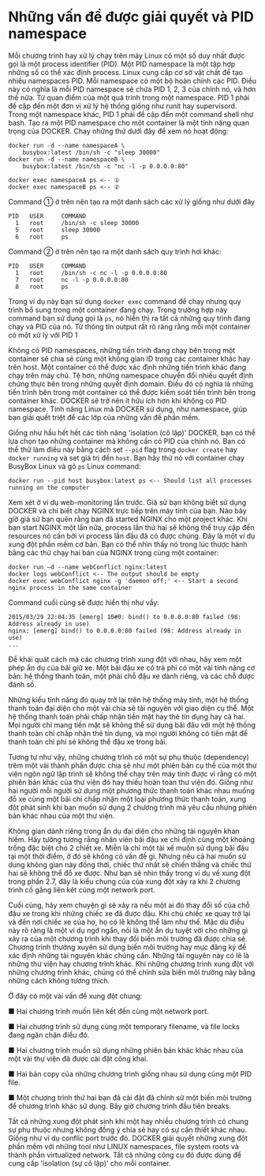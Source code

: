 # Những vấn đề được giải quyết và PID namespace

Mỗi chương trình hay xử lý chạy trên máy Linux có một số duy nhất được gọi là một process identifier (PID). Một PID namespace là một tập hợp những số có thể xác định process. Linux cung cấp cơ sở vật chất để tạo nhiều namespaces PID. Mỗi namespace có một bộ hoàn chỉnh các PID. Điều này có nghĩa là mỗi PID namespace sẽ chứa PID 1, 2, 3 của chính nó, và hơn thế nữa. Từ quan điểm của một quá trình trong một namespace. PID 1 phải đề cập đến một đơn vị xử lý hệ thống giống như runit hay supervisord. Trong một namespace khác, PID 1 phải đề cập đến một command shell như bash. Tạo ra một PID namespace cho một container là một tính năng quan trọng của DOCKER. Chạy những thứ dưới đây để xem nó hoạt động:

```
docker run -d --name namespaceA \
    busybox:latest /bin/sh -c "sleep 30000"
docker run -d --name namespaceB \
    busybox:latest /bin/sh -c "nc -l -p 0.0.0.0:80"

docker exec namespaceA ps <-- ①
docker exec namespaceB ps <-- ②
```

Command ① ở trên nên tạo ra một danh sách các xử lý giống như dưới đây

```
PID   USER     COMMAND
  1   root     /bin/sh -c sleep 30000
  5   root     sleep 30000
  6   root     ps
```

Command ② ở trên nên tạo ra một danh sách quy trình hơi khác:

```
PID   USER     COMMAND
  1   root     /bin/sh -c nc -l -p 0.0.0.0:80
  7   root     nc -l -p 0.0.0.0:80
  8   root     ps
```

Trong ví dụ này bạn sử dụng `docker exec` command để chạy nhưng quy trình bổ sung trong một container đang chạy. Trong trường hợp này command bạn sử dụng gọi là `ps`, nó hiển thị ra tất cả những quy trình đang chạy và PID của nó. Từ thông tin output rất rõ ràng rằng mỗi một container có một xử lý với PID 1

Không có PID namespaces, những tiến trình đang chạy bên trong một container sẽ chia sẻ cùng một không gian ID trong các container khác hay trên host. Một container có thể được xác định những tiến trình khác đang chạy trên máy chủ. Tệ hơn, những namespace chuyển đổi nhiều quyết định chứng thực bên trong những quyết định domain. Điều đó có nghĩa là những tiến trình bên trong một container có thể được kiểm soát tiến trình bên trong container khác. DOCKER sẽ trở nên ít hữu ích hơn khi không có PID namespace. Tính năng Linux mà DOCKER sử dụng, như namespace, giúp bạn giải quết triệt để các lớp của những vấn đề phần mềm.

Giống như hầu hết hết các tính năng 'isolation (cô lập)' DOCKER, bạn có thể lựa chọn tạo những container mà không cần có PID của chính nó. Bạn có thể thử làm điều này bằng cách set `--pid` flag trong `docker create` hay `docker running` và set giá trị đến `host`. Bạn hãy thử nó với container chạy BusyBox Linux và gõ `ps` Linux command:

```
docker run --pid host busybox:latest ps <-- Should list all processes running on the computer
```

Xem xét ở ví dụ web-monitoring lần trước. Giả sử bạn không biết sử dụng DOCKER và chỉ biết chạy NGINX trực tiếp trên máy tính của bạn. Nào bây giờ giả sử bạn quên rằng bạn đã started NGINX cho một project khác. Khi bạn start NGINX một lần nữa, process lần thứ hai sẽ không thể truy cập đến resources nó cần bởi vì process lần đầu đã có được chúng. Đây là một ví dụ xung đột phần mềm cơ bản. Bạn có thể nhìn thấy nó trong lúc thược hành bằng các thử chạy hai bản của NGINX trong cùng một container:

```
docker run –d --name webConflict nginx:latest
docker logs webConflict <-- The output should be empty
docker exec webConflict nginx -g 'daemon off;' <-- Start a second nginx process in the same container
```

Command cuối cùng sẽ được hiển thị như vầy:

```
2015/03/29 22:04:35 [emerg] 10#0: bind() to 0.0.0.0:80 failed (98:
Address already in use)
nginx: [emerg] bind() to 0.0.0.0:80 failed (98: Address already in use)
...
```

Để khái quát cách mà các chương trình xung đột với nhau, hãy xem một phép ẩn dụ của bãi giữ xe. Một bãi đậu xe có trả phí có một vài tính năng cơ bản: hệ thống thanh toán, một phải chỗ đậu xe dành riêng, và các chỗ được đánh số.

Những kiểu tính năng đó quay trở lại trên hệ thống máy tính, một hệ thống thanh toán đại diện cho một vài chia sẽ tài nguyên với giao diện cụ thể. Một hệ thống thanh toán phải chấp nhận tiền mặt hay thẻ tín dụng hay cả hai. Mọi người chỉ mang tiền mặt sẽ không thể sử dụng bãi đâu với một hệ thống thanh toàn chỉ chấp nhận thẻ tín dụng, và mọi người không có tiền mặt để thanh toàn chi phí sẽ không thể đậu xe trong bãi.

Tương tự như vậy, những chương trình có một sự phụ thuộc (dependency) trêm một vài thành phần được chia sẻ như một phiên bản cụ thể của một thư viện ngôn ngữ lập trình sẽ không thể chạy trên máy tính được vì rằng có một phiên bản khác của thư viện đó hay thiếu hoàn toàn thư viện đó. Giống như hai người mỗi người sử dụng một phương thức thanh toán khác nhau muống đỗ xe cùng một bãi chỉ chấp nhận một loại phương thức thanh toán, xung đột phát sinh khi bạn muốn sử dụng 2 chương trình mà yêu cầu nhưng phiên bản khác nhau của một thư viện.

Không gian dành riêng trong ẩn dụ đại diện cho những tài nguyên khan hiếm. Hãy tưởng tương rằng nhân viên bãi đậu xe  chỉ định cùng một khoảng trống đặc biệt cho 2 chiết xe. Miễn là chỉ một tài xế muốn sử dụng bãi đậu tại một thời điểm, ở đó sẽ không có vấn đề gì. Nhưng nếu cả hai muốn sử dung không gian này đồng thời, chiếc thứ nhất sẽ chiến thắng và chiếc thứ hai sẽ không thể đỗ xe được. Như bạn sẽ nhìn thấy trong ví dụ về xung đột trong phần 2.7, đây là kiểu chung của của xung đột xảy ra khi 2 chương trình cố gắng liên kêt cùng một network port.

Cuối cùng, hãy xem chuyện gì sẽ xảy ra nếu một ai đó thay đổi số của chỗ đậu xe trong khi những chiếc xe đã được đậu. Khi chủ chiếc xe quay trở lại và đến nơi chiếc xe của họ, họ có lẽ không thể làm như thế. Mặc dù điều này rõ ràng là một ví dụ ngớ ngẩn, nói là một ẩn dụ tuyệt vời cho những gì xảy ra của một chương trình khi thay đổi biến môi trường đã được chia sẻ. Chương trình thường xuyên sử dụng biến môi trường hay mục đăng ký để xác định những tài nguyên khác chúng cần. Những tài nguyên này có lẽ là những thư viện hay chương trình khác. Khi những chương trình xung đột với những chương trình khác, chúng có thể chỉnh sửa biến môi trường này bằng những cách không tương thích.

Ở đây có một vài vấn đề xung đột chung:

■ Hai chương trình muốn liên kết đến cùng một network port.

■ Hai chương trình sử dụng cùng một temporary filename, và file locks đang ngăn chặn điều đó.

■ Hai chương trình muốn sử dụng những phiên bản khác khác nhau của một vài thự viện đã được cài đặt công khai.

■ Hai bản copy của những chương trình giống nhau sử dụng cùng một PID file.

■ Một chương trình thứ hai bạn đã cài đặt đã chỉnh sử một biến môi trường để chương trình khác sử dụng. Bây giờ chương trình đầu tiên breaks.

Tất cả những xung đột phát sinh khi một hay nhiều chương trình có chung sự phụ thuộc nhưng không đồng ý chia sẽ hay có sự cần thiết khác nhau. Giống như ví dụ conflic port trước đó. DOCKER giải quyết những xung đột phần mềm với những tool như LINUX namespaces, file system roots và thành phần virtualized network. Tất cả những công cụ đó được dùng để cung cấp 'isolation (sự cô lập)' cho mỗi container.
